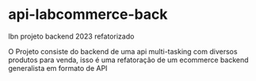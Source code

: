 # api-labcommerce-back
 lbn projeto backend 2023 refatorizado

O Projeto consiste do backend de uma api multi-tasking com diversos produtos para venda, isso é uma refatoração de um ecommerce backend generalista em formato de API
